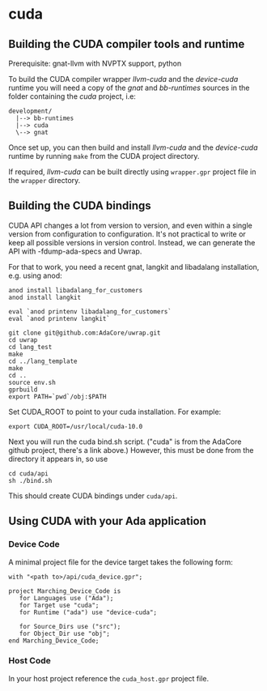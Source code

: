 # cuda

## Building the CUDA compiler tools and runtime
Prerequisite: gnat-llvm with NVPTX support, python
 
To build the CUDA compiler wrapper *llvm-cuda* and the *device-cuda* runtime you will need a copy of the *gnat* and *bb-runtimes* sources in the folder containing the *cuda* project, i.e:

	development/
      |--> bb-runtimes
      |--> cuda
      \--> gnat
   
Once set up, you can then build and install *llvm-cuda* and the *device-cuda* runtime by running `make` from the CUDA project directory.

If required, *llvm-cuda* can be built directly using `wrapper.gpr` project file in the `wrapper` directory. 

## Building the CUDA bindings
CUDA API changes a lot from version to version, and even within a single version from configuration to configuration. It's not practical to write or keep all possible versions in version control. Instead, we can generate the API with -fdump-ada-specs and Uwrap.

For that to work, you need a recent gnat, langkit and libadalang installation, e.g. using anod:

	anod install libadalang_for_customers
	anod install langkit

	eval `anod printenv libadalang_for_customers`
	eval `anod printenv langkit`
    
	git clone git@github.com:AdaCore/uwrap.git
	cd uwrap
	cd lang_test
	make
	cd ../lang_template
	make
	cd ..
	source env.sh
	gprbuild
	export PATH=`pwd`/obj:$PATH

Set CUDA_ROOT to point to your cuda installation. For example:
	
	export CUDA_ROOT=/usr/local/cuda-10.0
	
Next you will run the cuda bind.sh script. ("cuda" is from the AdaCore github project, there's a link above.) However, this must be done from the directory it appears in, so use

	cd cuda/api
	sh ./bind.sh

This should create CUDA bindings under `cuda/api`.

## Using CUDA with your Ada application

### Device Code

A minimal project file for the device target takes the following form:

	with "<path to>/api/cuda_device.gpr";

	project Marching_Device_Code is
	   for Languages use ("Ada");
	   for Target use "cuda";
	   for Runtime ("ada") use "device-cuda";

	   for Source_Dirs use ("src");
	   for Object_Dir use "obj";
	end Marching_Device_Code;

### Host Code
In your host project reference the `cuda_host.gpr` project file.